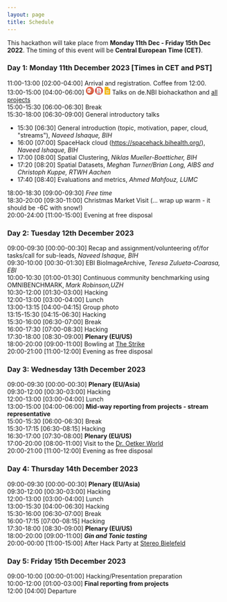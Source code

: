 ```yaml
---
layout: page
title: Schedule
---
```


This hackathon will take place from **Monday 11th Dec - Friday 15th Dec 2022**. The timing of this event will be **Central European Time (CET)**.

### Day 1: Monday 11th December 2023 [Times in CET and PST]
11:00-13:00 [02:00-04:00]	Arrival and registration. Coffee from 12:00.
13:00-15:00 [04:00-06:00] 
<a href="https://github.com/SpatialHackathon/SpaceHack2023/blob/main/presentations/template.pptx" download><img src="images/PPT_icon.png" alt="drawing" height="18"/></a>
<a href="https://github.com/SpatialHackathon/SpaceHack2023/blob/main/presentations/template.pdf" download><img src="images/PDF_icon.png" alt="drawing" height="18"/></a>
<a href="https://docs.google.com/presentation/d/1kBBME3s2fO3nO0-ImZb9o9cHI5mZpVOcAIJlAx2tZeA/edit?usp=sharing" ><img src="images/google_slides_icon.png" alt="drawing" height="18"/></a>
Talks on de.NBI biohackathon and [all projects](https://www.denbi.de/de-nbi-events/1454-biohackathon-germany) <br>
15:00-15:30 [06:00-06:30]	Break<br>
15:30-18:00 [06:30-09:00]	General introductory talks <br>
 - 15:30 [06:30]
 General introduction (topic, motivation, paper, cloud, "streams"), *Naveed Ishaque, BIH*<br>
 - 16:00 [07:00] 
 SpaceHack cloud (https://spacehack.bihealth.org/), *Naveed Ishaque, BIH* <br>
 - 17:00 [08:00] 
 Spatial Clustering, *Niklas Mueller-Boetticher, BIH*<br>
 - 17:20 [08:20]
Spatial Datasets, *Meghan Turner/Brian Long, AIBS and Christoph Kuppe, RTWH Aachen* <br>
 - 17:40 [08:40]
Evaluations and metrics, *Ahmed Mahfouz, LUMC*<be>

18:00-18:30 [09:00-09:30] *Free time*<br>
18:30-20:00 [09:30-11:00]	Christmas Market Visit (... wrap up warm - it should be -6C with snow!)<br>
20:00-24:00 [11:00-15:00] Evening at free disposal<br>

### Day 2: Tuesday 12th December 2023 

09:00-09:30 [00:00-00:30]
Recap and assignment/volunteering of/for tasks/call for sub-leads, *Naveed Ishaque, BIH*<br>
09:30-10:00 [00:30-01:30]
EBI BioImageArchive, *Teresa Zulueta-Coarasa, EBI*<br>
10:00-10:30 [01:00-01:30] 
Continuous community benchmarking using OMNIBENCHMARK, *Mark Robinson,UZH*<br>
10:30-12:00	[01:30-03:00] Hacking<br>
12:00-13:00	[03:00-04:00] Lunch<br>
13:00-13:15 [04:00-04:15]	Group photo<br>
13:15-15:30	[04:15-06:30] Hacking<br>
15:30-16:00	[06:30-07:00]	Break<br>
16:00-17:30	[07:00-08:30]	Hacking<br>
17:30-18:00	[08:30-09:00] <b>Plenary (EU/US)</b><br>
18:00-20:00	[09:00-11:00] Bowling at [The Strike](https://maps.app.goo.gl/pmiN62Cz7D8GkVHV7)<br>
20:00-21:00	[11:00-12:00] Evening as free disposal<br>

### Day 3: Wednesday 13th December 2023 

09:00-09:30	[00:00-00:30] <b>Plenary (EU/Asia)</b><br>
09:30-12:00	[00:30-03:00] Hacking<br>
12:00-13:00	[03:00-04:00] Lunch<br>
13:00-15:00	[04:00-06:00] <b>Mid-way reporting from projects - stream representative</b><br>
15:00-15:30	[06:00-06:30]	Break<br>
15:30-17:15	[06:30-08:15] Hacking<br>
16:30-17:00	[07:30-08:00] <b>Plenary (EU/US)</b><br>
17:00-20:00	[08:00-11:00] Visit to the [Dr. Oetker World](https://maps.app.goo.gl/p4D4pokx4tc2AdS59)<br>
20:00-21:00	[11:00-12:00] Evening as free disposal<br>

### Day 4: Thursday 14th December 2023 

09:00-09:30	[00:00-00:30] <b>Plenary (EU/Asia)</b><br>
09:30-12:00	[00:30-03:00] Hacking<br>
12:00-13:00	[03:00-04:00] Lunch<br>
13:00-15:30	[04:00-06:30] Hacking<br>
15:30-16:00	[06:30-07:00] Break<br>
16:00-17:15	[07:00-08:15] Hacking<br>
17:30-18:00	[08:30-09:00] <b>Plenary (EU/US)</b><br>
18:00-20:00 [09:00-11:00] <b>*Gin and Tonic tasting*</b><br>
20:00-00:00	[11:00-15:00] After Hack Party at [Stereo Bielefeld](https://maps.app.goo.gl/oo7bH33V8NMiYStu5)<br>

### Day 5: Friday 15th December 2023 

09:00-10:00	[00:00-01:00]	Hacking/Presentation preparation<br>
10:00-12:00	[01:00-03:00]	<b>Final reporting from projects</b><br>
12:00 [04:00]	Departure<br>

